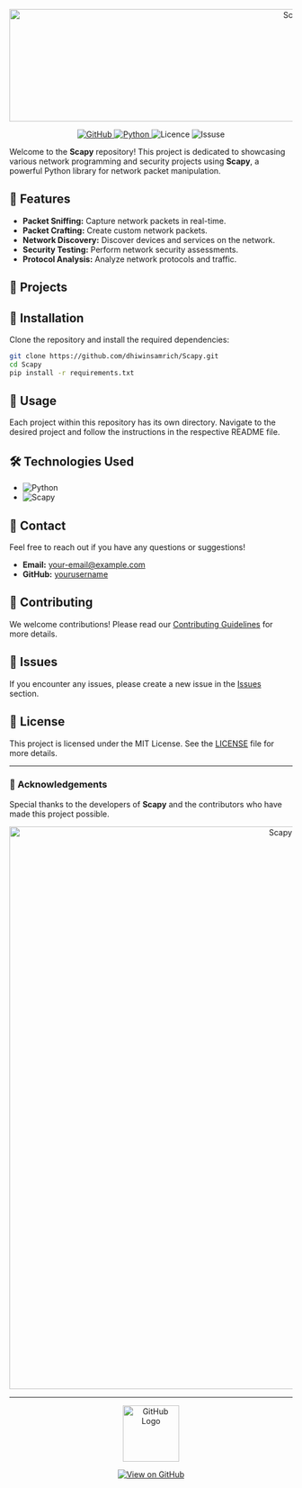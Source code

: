<p align="center">
<img src="https://github.com/user-attachments/assets/b7890da1-ea7f-40b5-bad2-82b5cb7d063a" alt="Scapy" width="1000" height="200">
</p>

<p align="center">
  <a href="https://github.com/dhiwinsamrich/scapy">
    <img src="https://img.shields.io/badge/GitHub-Repository-blue?style=for-the-badge&logo=github" alt="GitHub">
  </a>
  <a href="https://www.python.org/">
    <img src="https://img.shields.io/badge/Python-3.9-blue?style=for-the-badge&logo=python" alt="Python">
  </a>
    <img src="https://img.shields.io/badge/License-MIT-green?style=for-the-badge" alt="Licence">
    <img src="https://img.shields.io/github/issues/dhiwinsamrich/Scapy?style=for-the-badge" alt="Issuse">
</p>

Welcome to the **Scapy** repository! This project is dedicated to showcasing various network programming and security projects using **Scapy**, a powerful Python library for network packet manipulation.

## 🚀 Features
- **Packet Sniffing:** Capture network packets in real-time.
- **Packet Crafting:** Create custom network packets.
- **Network Discovery:** Discover devices and services on the network.
- **Security Testing:** Perform network security assessments.
- **Protocol Analysis:** Analyze network protocols and traffic.

## 📂 Projects


## 📜 Installation

Clone the repository and install the required dependencies:

```bash
git clone https://github.com/dhiwinsamrich/Scapy.git
cd Scapy
pip install -r requirements.txt
```

## 📘 Usage

Each project within this repository has its own directory. Navigate to the desired project and follow the instructions in the respective README file.

## 🛠️ Technologies Used
- ![Python](https://img.shields.io/badge/Python-3.9-blue?style=flat&logo=python)
- ![Scapy](https://img.shields.io/badge/Scapy-2.4.4-blue?style=flat)

## 📧 Contact
Feel free to reach out if you have any questions or suggestions!

- **Email:** [your-email@example.com](mailto:your-email@example.com)
- **GitHub:** [yourusername](https://github.com/yourusername)

## 🤝 Contributing
We welcome contributions! Please read our [Contributing Guidelines](CONTRIBUTING.md) for more details.

## 🐛 Issues
If you encounter any issues, please create a new issue in the [Issues](https://github.com/yourusername/Scapy/issues) section.

## 📄 License
This project is licensed under the MIT License. See the [LICENSE](LICENSE) file for more details.

---

### 🌟 Acknowledgements
Special thanks to the developers of **Scapy** and the contributors who have made this project possible.

<p align="center">
  <img src="https://cdn.cyberpunk.rs/wp-content/uploads/2018/10/scapy_bg.jpg" alt="Scapy Banner" width="1000">
</p>

---

<p align="center">
  <img src="https://img.icons8.com/?size=100&id=akG4VRhAoSii&format=png&color=000000" alt="GitHub Logo" width="100">
</p>
<p align="center">
  <a href="https://github.com/dhiwinsamrich/Scapy">
    <img src="https://img.shields.io/badge/View%20on%20GitHub-100000?style=for-the-badge&logo=github&logoColor=white" alt="View on GitHub">
  </a>
</p>
